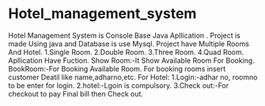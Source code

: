 # Hotel_management_system
Hotel Management System is Console Base Java Apllication .
Project is made Using java and Database is  use Mysql.
Project have Multiple Rooms And Hotel.
1.Single Room.
2.Double Room.
3.Three Room.
4.Quad Room.
 Apllication Have Fuction.
 Show Room:-It Show Available Room For Booking.
 BookRoom:-For Booking Available Room.
 For booking rooms insert customer Deatil like name,adharno,etc.
 For Hotel:
 1.Login:-adhar no, roomno to be enter for login.
 2.hotel:-Lgoin is compulsory.
 3.Check out:-For checkout to pay Final bill then Check out.
 
 
 
